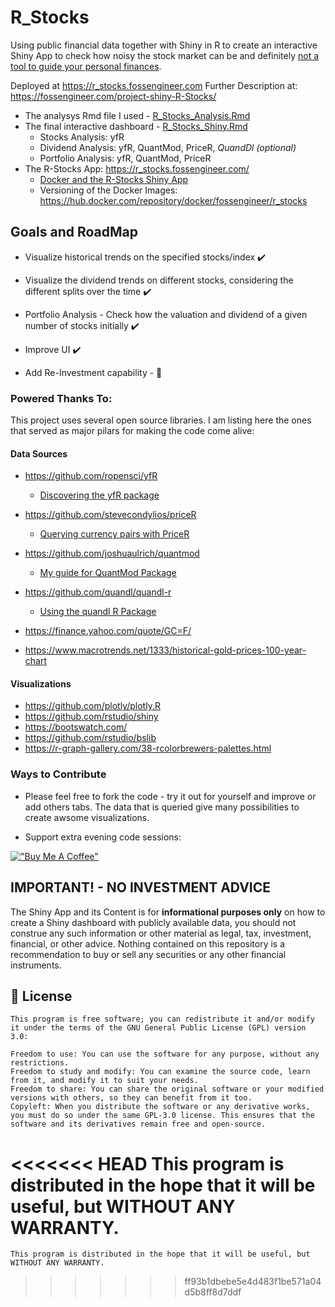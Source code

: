 # R_Stocks

Using public financial data together with Shiny in R to create an interactive Shiny App to check how noisy the stock market can be and definitely [not a tool to guide your personal finances](https://github.com/JAlcocerT/R_Stocks#important---no-investment-advice).

Deployed at <https://r_stocks.fossengineer.com>
Further Description at: <https://fossengineer.com/project-shiny-R-Stocks/>

* The analysys Rmd file I used - [R_Stocks_Analysis.Rmd](https://github.com/JAlcocerT/R_Stocks/blob/main/R_Stocks_Analysis.Rmd)
* The final interactive dashboard - [R_Stocks_Shiny.Rmd](https://github.com/JAlcocerT/R_Stocks/blob/main/R_Stocks_Shiny.Rmd)
    * Stocks Analysis: yfR
    * Dividend Analysis: yfR, QuantMod, PriceR, *QuandDl (optional)*
    * Portfolio Analysis: yfR, QuantMod, PriceR
* The R-Stocks App: <https://r_stocks.fossengineer.com/>
    * [Docker and the R-Stocks Shiny App](https://fossengineer.com/building-r-shiny-apps-container-image-with-docker/)
    * Versioning of the Docker Images: <https://hub.docker.com/repository/docker/fossengineer/r_stocks>

## Goals and RoadMap

* Visualize historical trends on the specified stocks/index :heavy_check_mark:
* Visualize the dividend trends on different stocks, considering the different splits over the time :heavy_check_mark:
* Portfolio Analysis - Check how the valuation and dividend of a given number of stocks initially :heavy_check_mark:
* Improve UI :heavy_check_mark:

* Add Re-Investment capability - :construction_worker:

### Powered Thanks To:

This project uses several open source libraries. I am listing here the ones that served as major pilars for making the code come alive:
#### Data Sources

* <https://github.com/ropensci/yfR>
    * [Discovering the yfR package](https://fossengineer.com/r-yfR-package-guide/)
* <https://github.com/stevecondylios/priceR>
    * [Querying currency pairs with PriceR](https://fossengineer.com/r-priceR-package-guide/)
* <https://github.com/joshuaulrich/quantmod>
    * [My guide for QuantMod Package](https://fossengineer.com/r-Quantmod-package-guide/)
* <https://github.com/quandl/quandl-r>
    * [Using the quandl R Package](https://fossengineer.com/r-quandl-package-guide/)

* <https://finance.yahoo.com/quote/GC=F/> 
* <https://www.macrotrends.net/1333/historical-gold-prices-100-year-chart>

#### Visualizations

* <https://github.com/plotly/plotly.R>
* <https://github.com/rstudio/shiny>
* <https://bootswatch.com/>
* <https://github.com/rstudio/bslib>
* <https://r-graph-gallery.com/38-rcolorbrewers-palettes.html>

### Ways to Contribute

* Please feel free to fork the code - try it out for yourself and improve or add others tabs. The data that is queried give many possibilities to create awsome visualizations.

* Support extra evening code sessions:

[!["Buy Me A Coffee"](https://www.buymeacoffee.com/assets/img/custom_images/orange_img.png)](https://www.buymeacoffee.com/FossEngineer)

## IMPORTANT! - NO INVESTMENT ADVICE

The Shiny App and its Content is for **informational purposes only** on how to create a Shiny dashboard with publicly available data, you should not construe any such information or other material as legal, tax, investment, financial, or other advice. Nothing contained on this repository is a recommendation to buy or sell any securities or any other financial instruments.

## :scroll: License

    This program is free software; you can redistribute it and/or modify
    it under the terms of the GNU General Public License (GPL) version 3.0:

    Freedom to use: You can use the software for any purpose, without any restrictions.
    Freedom to study and modify: You can examine the source code, learn from it, and modify it to suit your needs.
    Freedom to share: You can share the original software or your modified versions with others, so they can benefit from it too.
    Copyleft: When you distribute the software or any derivative works, you must do so under the same GPL-3.0 license. This ensures that the software and its derivatives remain free and open-source.

<<<<<<< HEAD
    This program is distributed in the hope that it will be useful, but WITHOUT ANY WARRANTY.
=======
    This program is distributed in the hope that it will be useful, but WITHOUT ANY WARRANTY.
>>>>>>> ff93b1dbebe5e4d483f1be571a04d5b8ff8d7ddf

